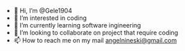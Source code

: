 - 👋 Hi, I’m @Gele1904
- 👀 I’m interested in coding
- 🌱 I’m currently learning software ingineering 
- 💞️ I’m looking to collaborate on project that require coding
- 📫 How to reach me on my mail angelnineski@gmail.com

<!---
Gele1904/Gele1904 is a ✨ special ✨ repository because its `README.md` (this file) appears on your GitHub profile.
You can click the Preview link to take a look at your changes.
--->
